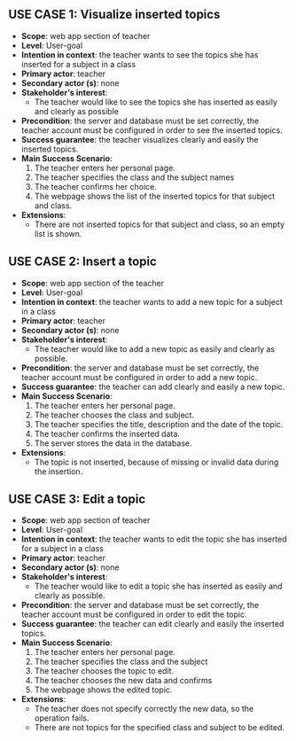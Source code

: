## USE CASE 1: Visualize inserted topics ##

- **Scope**: web app section of teacher
- **Level**: User-goal
- **Intention in context**: the teacher wants to see the topics she has inserted for a subject in a class
- **Primary actor**: teacher
- **Secondary actor (s)**: none
- **Stakeholder's interest**:
  - The teacher would like to see the topics she has inserted as easily and clearly as possible
- **Precondition**: the server and database must be set correctly, the teacher account must be configured in order to see the inserted topics.
- **Success guarantee**: the teacher visualizes clearly and easily the inserted topics.
- **Main Success Scenario**: 
  1. The teacher enters her personal page.
  2. The teacher specifies the class and the subject names
  3. The teacher confirms her choice.
  4. The webpage shows the list of the inserted topics for that subject and class.
- **Extensions**:
  - There are not inserted topics for that subject and class, so an empty list is shown.

## USE CASE 2: Insert a topic

- **Scope**: web app section of the teacher
- **Level**: User-goal
- **Intention in context**: the teacher wants to add a new topic for a subject in a class
- **Primary actor**: teacher
- **Secondary actor (s)**: none
- **Stakeholder's interest**:
  - The teacher would like to add a new topic as easily and clearly as possible.
- **Precondition**: the server and database must be set correctly, the teacher account must be configured in order to add a new topic.
- **Success guarantee**: the teacher can add clearly and easily a new topic.
- **Main Success Scenario**: 
  1. The teacher enters her personal page.
  2. The teacher chooses the class and subject.
  3. The teacher specifies the title, description and the date of the topic.
  4. The teacher confirms the inserted data.
  5. The server stores the data in the database.
- **Extensions**:
  - The topic is not inserted, because of missing or invalid data during the insertion.



## USE CASE 3: Edit a topic

- **Scope**: web app section of teacher
- **Level**: User-goal
- **Intention in context**: the teacher wants to edit the topic she has inserted for a subject in a class
- **Primary actor**: teacher
- **Secondary actor (s)**: none
- **Stakeholder's interest**:
  - The teacher would like to edit a topic she has inserted as easily and clearly as possible.
- **Precondition**: the server and database must be set correctly, the teacher account must be configured in order to edit the topic.
- **Success guarantee**: the teacher can edit clearly and easily the inserted topics.
- **Main Success Scenario**: 
  1. The teacher enters her personal page.
  2. The teacher specifies the class and the subject
  3. The teacher chooses the topic to edit.
  4. The teacher chooses the new data and confirms
  5. The webpage shows the edited topic.
- **Extensions**:
  - The teacher does not specify correctly the new data, so the operation fails.
  - There are not topics for the specified class and subject to be edited.



